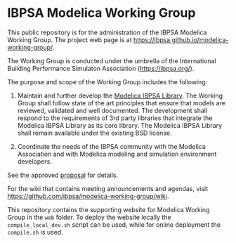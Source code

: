# IBPSA Modelica Working Group

This public repository is for the administration of the IBPSA Modelica Working Group.
The project web page is at https://ibpsa.github.io/modelica-working-group/.

The Working Group is conducted under the umbrella of the
International Building Performance Simulaton Association (https://ibpsa.org/).

The purpose and scope of the Working Group includes the following:

1. Maintain and further develop the [Modelica IBPSA Library](https://github.com/ibpsa/modelica-ibpsa).
   The Working Group shall follow state of the art principles that ensure that models are reviewed,
   validated and well documented.
   The development shall respond to the requirements of 3rd party libraries that integrate
   the Modelica IBPSA Library as its core library.
   The Modelica IBPSA Library shall remain available under the existing BSD license.

2. Coordinate the needs of the IBPSA community with the Modelica Association and
   with Modelica modeling and simulation environment developers.

See the approved [proposal](https://github.com/ibpsa/modelica-working-group/blob/main/reports/2023-proposal-approved/build/latex/ibpsa_modelica.pdf) for details.

For the wiki that contains meeting announcements and agendas, visit https://github.com/ibpsa/modelica-working-group/wiki.

This repository contains the supporting website for Modelica Working Group in the ```web``` folder. To deploy the website locally the ```compile_local_dev.sh``` script can be used, while for online deployment the ```compile.sh``` is used.
